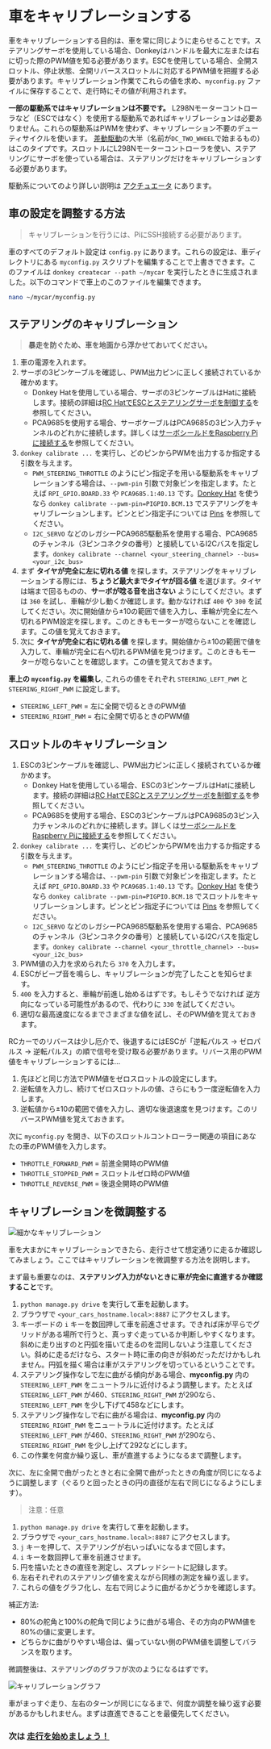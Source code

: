 # 車をキャリブレーションする

車をキャリブレーションする目的は、車を常に同じように走らせることです。ステアリングサーボを使用している場合、Donkeyはハンドルを最大に左または右に切った際のPWM値を知る必要があります。ESCを使用している場合、全開スロットル、停止状態、全開リバーススロットルに対応するPWM値を把握する必要があります。キャリブレーション作業でこれらの値を求め、`myconfig.py` ファイルに保存することで、走行時にその値が利用されます。

**一部の駆動系ではキャリブレーションは不要です。** L298Nモーターコントローラなど（ESCではなく）を使用する駆動系であればキャリブレーションは必要ありません。これらの駆動系はPWMを使わず、キャリブレーション不要のデューティサイクルを使います。 [差動駆動](../parts/actuators.md#differential-drive-cars)の大半（名前が`DC_TWO_WHEEL`で始まるもの）はこのタイプです。スロットルにL298Nモーターコントローラを使い、ステアリングにサーボを使っている場合は、ステアリングだけをキャリブレーションする必要があります。

駆動系についてのより詳しい説明は [アクチュエータ](../parts/actuators.md) にあります。

## 車の設定を調整する方法

>キャリブレーションを行うには、PiにSSH接続する必要があります。

車のすべてのデフォルト設定は `config.py` にあります。これらの設定は、車ディレクトリにある `myconfig.py` スクリプトを編集することで上書きできます。このファイルは `donkey createcar --path ~/mycar` を実行したときに生成されました。以下のコマンドで車上のこのファイルを編集できます。

```bash
nano ~/mycar/myconfig.py
```

## ステアリングのキャリブレーション

> **暴走を防ぐため、車を地面から浮かせておいてください。**

1. 車の電源を入れます。
2. サーボの3ピンケーブルを確認し、PWM出力ピンに正しく接続されているか確かめます。
    - Donkey Hatを使用している場合、サーボの3ピンケーブルはHatに接続します。接続の詳細は[RC HatでESCとステアリングサーボを制御する](../parts/rc_hat.md/#controlling-esc-and-steering-servo-with-rc-hat)を参照してください。
    - PCA9685を使用する場合、サーボケーブルはPCA9685の3ピン入力チャンネルのどれかに接続します。詳しくは[サーボシールドをRaspberry Piに接続する](build_hardware.md/#step-4-connect-servo-shield-to-raspberry-pi)を参照してください。
3. `donkey calibrate ...` を実行し、どのピンからPWMを出力するか指定する引数を与えます。
    - `PWM_STEERING_THROTTLE` のようにピン指定子を用いる駆動系をキャリブレーションする場合は、`--pwm-pin` 引数で対象ピンを指定します。たとえば `RPI_GPIO.BOARD.33` や `PCA9685.1:40.13` です。[Donkey Hat](../parts/rc_hat.md/#controlling-esc-and-steering-servo-with-rc-hat) を使うなら `donkey calibrate --pwm-pin=PIGPIO.BCM.13` でステアリングをキャリブレーションします。ピンとピン指定子については [Pins](../parts/pins.md) を参照してください。
    - `I2C_SERVO` などのレガシーPCA9685駆動系を使用する場合、PCA9685のチャンネル（3ピンコネクタの番号）と接続しているI2Cバスを指定します。`donkey calibrate --channel <your_steering_channel> --bus=<your_i2c_bus>`
4. まず **タイヤが完全に左に切れる値** を探します。ステアリングをキャリブレーションする際には、**ちょうど最大までタイヤが回る値** を選びます。タイヤは端まで回るものの、**サーボが唸る音を出さない** ようにしてください。まずは `360` を試し、車輪が少し動くか確認します。動かなければ `400` や `300` を試してください。次に開始値から±10の範囲で値を入力し、車輪が完全に左へ切れるPWM設定を探します。このときもモーターが唸らないことを確認します。この値を覚えておきます。
5. 次に **タイヤが完全に右に切れる値** を探します。開始値から±10の範囲で値を入力して、車輪が完全に右へ切れるPWM値を見つけます。このときもモーターが唸らないことを確認します。この値を覚えておきます。

**車上の `myconfig.py` を編集し**, これらの値をそれぞれ `STEERING_LEFT_PWM` と `STEERING_RIGHT_PWM` に設定します。

- `STEERING_LEFT_PWM`  = 左に全開で切るときのPWM値
- `STEERING_RIGHT_PWM` = 右に全開で切るときのPWM値

## スロットルのキャリブレーション

1. ESCの3ピンケーブルを確認し、PWM出力ピンに正しく接続されているか確かめます。
    - Donkey Hatを使用している場合、ESCの3ピンケーブルはHatに接続します。接続の詳細は[RC HatでESCとステアリングサーボを制御する](../parts/rc_hat.md/#controlling-esc-and-steering-servo-with-rc-hat)を参照してください。
    - PCA9685を使用する場合、ESCの3ピンケーブルはPCA9685の3ピン入力チャンネルのどれかに接続します。詳しくは[サーボシールドをRaspberry Piに接続する](build_hardware.md/#step-4-connect-servo-shield-to-raspberry-pi)を参照してください。
2. `donkey calibrate ...` を実行し、どのピンからPWMを出力するか指定する引数を与えます。
    - `PWM_STEERING_THROTTLE` のようにピン指定子を用いる駆動系をキャリブレーションする場合は、`--pwm-pin` 引数で対象ピンを指定します。たとえば `RPI_GPIO.BOARD.33` や `PCA9685.1:40.13` です。[Donkey Hat](./parts/rc_hat/#controlling-esc-and-steering-servo-with-rc-hat) を使うなら `donkey calibrate --pwm-pin=PIGPIO.BCM.18` でスロットルをキャリブレーションします。ピンとピン指定子については [Pins](../parts/pins.md) を参照してください。
    - `I2C_SERVO` などのレガシーPCA9685駆動系を使用する場合、PCA9685のチャンネル（3ピンコネクタの番号）と接続しているI2Cバスを指定します。`donkey calibrate --channel <your_throttle_channel> --bus=<your_i2c_bus>`
3. PWM値の入力を求められたら `370` を入力します。
4. ESCがビープ音を鳴らし、キャリブレーションが完了したことを知らせます。
5. `400` を入力すると、車輪が前進し始めるはずです。もしそうでなければ
逆方向になっている可能性があるので、代わりに `330` を試してください。
6. 適切な最高速度になるまでさまざまな値を試し、そのPWM値を覚えておきます。

RCカーでのリバースは少し厄介で、後退するにはESCが「逆転パルス → ゼロパルス → 逆転パルス」の順で信号を受け取る必要があります。リバース用のPWM値をキャリブレーションするには...

1. 先ほどと同じ方法でPWM値をゼロスロットルの設定にします。
2. 逆転値を入力し、続けてゼロスロットルの値、さらにもう一度逆転値を入力します。
3. 逆転値から±10の範囲で値を入力し、適切な後退速度を見つけます。このリバースPWM値を覚えておきます。

次に `myconfig.py` を開き、以下のスロットルコントローラー関連の項目にあなたの車のPWM値を入力します。

* `THROTTLE_FORWARD_PWM` = 前進全開時のPWM値
* `THROTTLE_STOPPED_PWM` = スロットルゼロ時のPWM値
* `THROTTLE_REVERSE_PWM` = 後退全開時のPWM値

## キャリブレーションを微調整する

![細かなキャリブレーション](../assets/fine_calibration.gif)

車を大まかにキャリブレーションできたら、走行させて想定通りに走るか確認してみましょう。ここではキャリブレーションを微調整する方法を説明します。

まず最も重要なのは、**ステアリング入力がないときに車が完全に直進するか確認すること**です。

1. `python manage.py drive` を実行して車を起動します。
2. ブラウザで `<your_cars_hostname.local>:8887` にアクセスします。
3. キーボードの `i` キーを数回押して車を前進させます。できれば床が平らでグリッドがある場所で行うと、真っすぐ走っているか判断しやすくなります。斜めに走り出すのと円弧を描いて走るのを混同しないよう注意してください。斜めに走るだけなら、スタート時に車の向きが斜めだっただけかもしれません。円弧を描く場合は車がステアリングを切っているということです。
4. ステアリング操作なしで左に曲がる傾向がある場合、**myconfig.py** 内の `STEERING_LEFT_PWM` をニュートラルに近付けるよう調整します。たとえば `STEERING_LEFT_PWM` が460、`STEERING_RIGHT_PWM` が290なら、`STEERING_LEFT_PWM` を少し下げて458などにします。
5. ステアリング操作なしで右に曲がる場合は、**myconfig.py** 内の `STEERING_RIGHT_PWM` をニュートラルに近付けます。たとえば `STEERING_LEFT_PWM` が460、`STEERING_RIGHT_PWM` が290なら、`STEERING_RIGHT_PWM` を少し上げて292などにします。
6. この作業を何度か繰り返し、車が直進するようになるまで調整します。

次に、左に全開で曲がったときと右に全開で曲がったときの角度が同じになるように調整します（ぐるりと回ったときの円の直径が左右で同じになるようにします）。

> 注意：任意

1. `python manage.py drive` を実行して車を起動します。
2. ブラウザで `<your_cars_hostname.local>:8887` にアクセスします。
3. `j` キーを押して、ステアリングが右いっぱいになるまで回します。
4. `i` キーを数回押して車を前進させます。
5. 円を描いたときの直径を測定し、スプレッドシートに記録します。
6. 左右それぞれのステアリング値を変えながら同様の測定を繰り返します。
7. これらの値をグラフ化し、左右で同じように曲がるかどうかを確認します。

補正方法:

* 80%の舵角と100%の舵角で同じように曲がる場合、その方向のPWM値を80%の値に変更します。
* どちらかに曲がりやすい場合は、偏っていない側のPWM値を調整してバランスを取ります。

微調整後は、ステアリングのグラフが次のようになるはずです。

![キャリブレーショングラフ](../assets/calibration_graph.png)

車がまっすぐ走り、左右のターンが同じになるまで、何度か調整を繰り返す必要があるかもしれません。まずは直進できることを最優先してください。

### 次は [走行を始めましょう！](/guide/get_driving)
